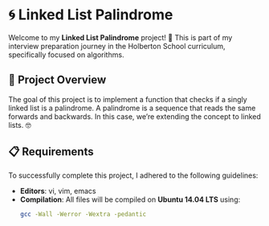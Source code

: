 # 🌀 Linked List Palindrome

Welcome to my **Linked List Palindrome** project! 🚀 This is part of my interview preparation journey in the Holberton School curriculum, specifically focused on algorithms.

## 📖 Project Overview

The goal of this project is to implement a function that checks if a singly linked list is a palindrome. A palindrome is a sequence that reads the same forwards and backwards. In this case, we’re extending the concept to linked lists. 🤓

## 📋 Requirements

To successfully complete this project, I adhered to the following guidelines:

- **Editors**: vi, vim, emacs
- **Compilation**: All files will be compiled on **Ubuntu 14.04 LTS** using:
  ```bash
  gcc -Wall -Werror -Wextra -pedantic
